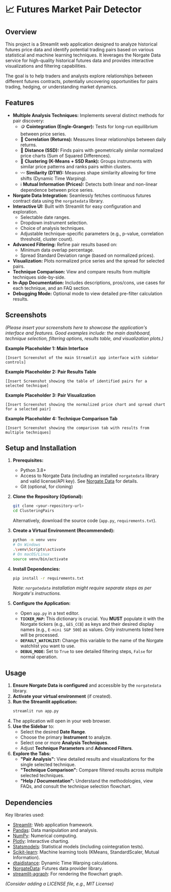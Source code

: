 # 📈 Futures Market Pair Detector

## Overview

This project is a Streamlit web application designed to analyze historical futures price data and identify potential trading pairs based on various statistical and machine learning techniques. It leverages the Norgate Data service for high-quality historical futures data and provides interactive visualizations and filtering capabilities.

The goal is to help traders and analysts explore relationships between different futures contracts, potentially uncovering opportunities for pairs trading, hedging, or understanding market dynamics.

## Features

*   **Multiple Analysis Techniques:** Implements several distinct methods for pair discovery:
    *   🪙 **Cointegration (Engle-Granger):** Tests for long-run equilibrium between price series.
    *   🔗 **Correlation (Returns):** Measures linear relationships between daily returns.
    *   📏 **Distance (SSD):** Finds pairs with geometrically similar normalized price charts (Sum of Squared Differences).
    *   🧩 **Clustering (K-Means + SSD Rank):** Groups instruments with similar price patterns and ranks pairs within clusters.
    *   〰️ **Similarity (DTW):** Measures shape similarity allowing for time shifts (Dynamic Time Warping).
    *   ℹ️ **Mutual Information (Prices):** Detects both linear and non-linear dependence between price series.
*   **Norgate Data Integration:** Seamlessly fetches continuous futures contract data using the `norgatedata` library.
*   **Interactive UI:** Built with Streamlit for easy configuration and exploration.
    *   Selectable date ranges.
    *   Dropdown instrument selection.
    *   Choice of analysis techniques.
    *   Adjustable technique-specific parameters (e.g., p-value, correlation threshold, cluster count).
*   **Advanced Filtering:** Refine pair results based on:
    *   Minimum data overlap percentage.
    *   Spread Standard Deviation range (based on normalized prices).
*   **Visualization:** Plots normalized price series and the spread for selected pairs.
*   **Technique Comparison:** View and compare results from multiple techniques side-by-side.
*   **In-App Documentation:** Includes descriptions, pros/cons, use cases for each technique, and an FAQ section.
*   **Debugging Mode:** Optional mode to view detailed pre-filter calculation results.

## Screenshots

*(Please insert your screenshots here to showcase the application's interface and features. Good examples include: the main dashboard, technique selection, filtering options, results table, and visualization plots.)*

**Example Placeholder 1: Main Interface**
```
[Insert Screenshot of the main Streamlit app interface with sidebar controls]
```

**Example Placeholder 2: Pair Results Table**
```
[Insert Screenshot showing the table of identified pairs for a selected technique]
```

**Example Placeholder 3: Pair Visualization**
```
[Insert Screenshot showing the normalized price chart and spread chart for a selected pair]
```

**Example Placeholder 4: Technique Comparison Tab**
```
[Insert Screenshot showing the comparison tab with results from multiple techniques]
```

## Setup and Installation

1.  **Prerequisites:**
    *   Python 3.8+
    *   Access to Norgate Data (including an installed `norgatedata` library and valid license/API key). See [Norgate Data](https://norgatedata.com/) for details.
    *   Git (optional, for cloning)

2.  **Clone the Repository (Optional):**
    ```bash
    git clone <your-repository-url>
    cd ClusteringPairs
    ```
    Alternatively, download the source code (`app.py`, `requirements.txt`).

3.  **Create a Virtual Environment (Recommended):**
    ```bash
    python -m venv venv
    # On Windows
    .\venv\Scripts\activate
    # On macOS/Linux
    source venv/bin/activate
    ```

4.  **Install Dependencies:**
    ```bash
    pip install -r requirements.txt
    ```
    *Note: `norgatedata` installation might require separate steps as per Norgate's instructions.*

5.  **Configure the Application:**
    *   Open `app.py` in a text editor.
    *   **`TICKER_MAP`:** This dictionary is crucial. You **MUST** populate it with the Norgate tickers (e.g., `&ES_CCB`) as keys and their desired display names (e.g., `E-mini S&P 500`) as values. Only instruments listed here will be processed.
    *   **`DEFAULT_WATCHLIST`:** Change this variable to the name of the Norgate watchlist you want to use.
    *   **`DEBUG_MODE`:** Set to `True` to see detailed filtering steps, `False` for normal operation.

## Usage

1.  **Ensure Norgate Data is configured** and accessible by the `norgatedata` library.
2.  **Activate your virtual environment** (if created).
3.  **Run the Streamlit application:**
    ```bash
    streamlit run app.py
    ```
4.  The application will open in your web browser.
5.  **Use the Sidebar** to:
    *   Select the desired **Date Range**.
    *   Choose the primary **Instrument** to analyze.
    *   Select one or more **Analysis Techniques**.
    *   Adjust **Technique Parameters** and **Advanced Filters**.
6.  **Explore the Tabs:**
    *   **"Pair Analysis":** View detailed results and visualizations for the single selected technique.
    *   **"Technique Comparison":** Compare filtered results across multiple selected techniques.
    *   **"Help / Documentation":** Understand the methodologies, view FAQs, and consult the technique selection flowchart.

## Dependencies

Key libraries used:

*   [Streamlit](https://streamlit.io/): Web application framework.
*   [Pandas](https://pandas.pydata.org/): Data manipulation and analysis.
*   [NumPy](https://numpy.org/): Numerical computing.
*   [Plotly](https://plotly.com/python/): Interactive charting.
*   [Statsmodels](https://www.statsmodels.org/): Statistical models (including cointegration tests).
*   [Scikit-learn](https://scikit-learn.org/): Machine learning tools (KMeans, StandardScaler, Mutual Information).
*   [dtaidistance](https://github.com/wannesm/dtaidistance): Dynamic Time Warping calculations.
*   [NorgateData](https://norgatedata.com/): Futures data provider library.
*   [streamlit-agraph](https://github.com/ChrisChross/streamlit-agraph): For rendering the flowchart graph.

*(Consider adding a LICENSE file, e.g., MIT License)*